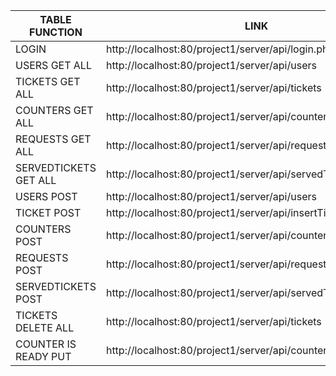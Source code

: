 | TABLE FUNCTION        | LINK                                                             | METHOD |
|-----------------------|------------------------------------------------------------------|--------|
| LOGIN                 | http://localhost:80/project1/server/api/login.php                | POST   |
| USERS GET ALL         | http://localhost:80/project1/server/api/users                    | GET    |
| TICKETS GET ALL       | http://localhost:80/project1/server/api/tickets                  | GET    |
| COUNTERS GET ALL      | http://localhost:80/project1/server/api/counters                 | GET    |
| REQUESTS GET ALL      | http://localhost:80/project1/server/api/requests                 | GET    |
| SERVEDTICKETS GET ALL | http://localhost:80/project1/server/api/servedTickets            | GET    |
| USERS POST            | http://localhost:80/project1/server/api/users                    | POST   |
| TICKET POST           | http://localhost:80/project1/server/api/insertTicketsWithType    | POST   |
| COUNTERS POST         | http://localhost:80/project1/server/api/counters                 | POST   |
| REQUESTS POST         | http://localhost:80/project1/server/api/requests                 | POST   |
| SERVEDTICKETS POST    | http://localhost:80/project1/server/api/servedTickets            | POST   |
| TICKETS DELETE ALL    | http://localhost:80/project1/server/api/tickets                  | DELETE |
| COUNTER IS READY PUT  | http://localhost:80/project1/server/api/counterReady/{couterId}  | PUT    |
